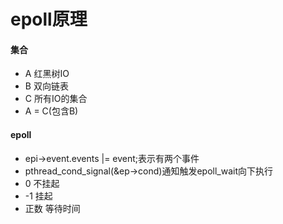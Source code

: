 # epoll原理

#### 集合
* A 红黑树IO
* B 双向链表
* C 所有IO的集合
* A = C(包含B)

#### epoll
* epi->event.events |= event;表示有两个事件
* pthread_cond_signal(&ep->cond)通知触发epoll_wait向下执行
* 0 不挂起
* -1 挂起
* 正数 等待时间